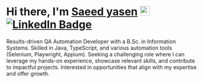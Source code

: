 # Hi there, I'm <a href="https://github.com/SaeedYasen" target="_blank">Saeed yasen</a> <img src="https://media.giphy.com/media/hvRJCLFzcasrR4ia7z/giphy.gif" width="25px"> [![LinkedIn Badge](https://img.shields.io/badge/LinkedIn-0077B5?style=for-the-badge&logo=linkedin&logoColor=white)](https://www.linkedin.com/in/saeed-yasen/)
Results-driven QA Automation Developer with a B.Sc. in Information Systems. Skilled in Java, TypeScript, and various automation tools (Selenium, Playwright, Appium). Seeking a challenging role where I can leverage my hands-on experience, showcase relevant skills, and contribute to impactful projects. Interested in opportunities that align with my expertise and offer growth.
